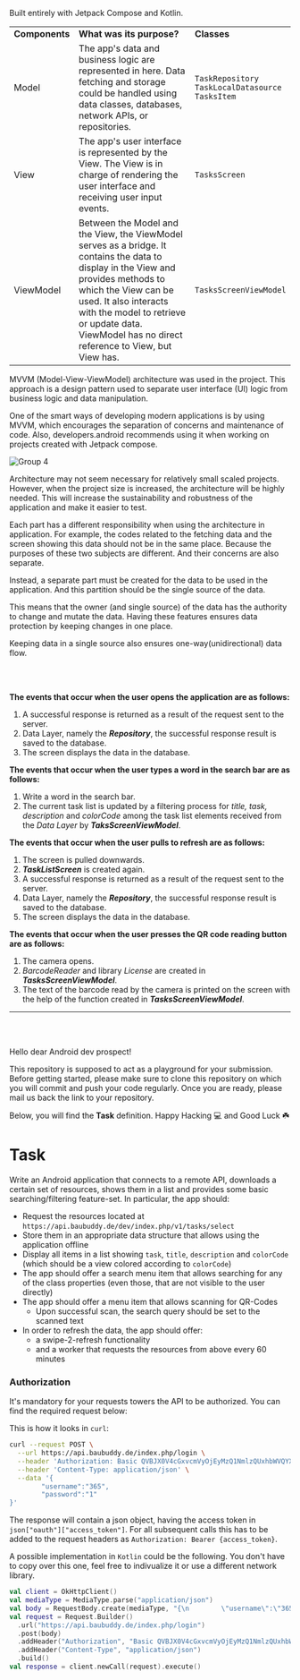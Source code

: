 Built entirely with Jetpack Compose and Kotlin.
   
<table>
  <tr>
   <td><strong>Components</strong>
   </td>
   <td><strong>What was its purpose?</strong>
   </td>
   <td><strong>Classes</strong>
   </td>
  </tr>
  <tr>
   <td>Model</td>
   <td>The app's data and business logic are represented in here. Data fetching and storage could be handled using data classes, databases, network APIs, or repositories.</td>
   <td><code>TaskRepository</code><br>
   <code>TaskLocalDatasource</code><br>
    <code>TasksItem</code><br>
   </td>
  </tr>
  <tr>
   <td>View</td>
   <td>The app's user interface is represented by the View. The View is in charge of rendering the user interface and receiving user input events.<br>
   </td>
   <td><code>TasksScreen</code><br>
   </td>
  </tr>
  <tr>
   <td>ViewModel</td>
   <td>Between the Model and the View, the ViewModel serves as a bridge. It contains the data to display in the View and provides methods to which the View can be used. It also interacts with the model to retrieve or update data. ViewModel has no direct reference to View, but View has.</td>
   <td><code>TasksScreenViewModel</code></td>
  </tr>
</table>

MVVM (Model-View-ViewModel) architecture was used in the project. This approach is a design pattern used to separate user interface (UI) logic from business logic and data manipulation.

One of the smart ways of developing modern applications is by using MVVM, which encourages the separation of concerns and maintenance of code. Also, developers.android recommends using it when working on projects created with Jetpack compose.

![Group 4](https://github.com/ozlembasabakar/Catalog/assets/53402156/98169227-1871-4f78-9d3f-742837012070)

Architecture may not seem necessary for relatively small scaled projects. However, when the project size is increased, the architecture will be highly needed. This will increase the sustainability and robustness of the application and make it easier to test.

Each part has a different responsibility when using the architecture in application. For example, the codes related to the fetching data and the screen showing this data should not be in the same place. Because the purposes of these two subjects are different. And their concerns are also separate.

Instead, a separate part must be created for the data to be used in the application. And this partition should be the single source of the data.

This means that the owner (and single source) of the data has the authority to change and mutate the data. Having these features ensures data protection by keeping changes in one place.

Keeping data in a single source also ensures one-way(unidirectional) data flow.

<br></br>

**The events that occur when the user opens the application are as follows:**

1. A successful response is returned as a result of the request sent to the server.
2. Data Layer, namely the **_Repository_**, the successful response result is saved to the database.
3. The screen displays the data in the database.

**The events that occur when the user types a word in the search bar are as follows:**

1. Write a word in the search bar.
2. The current task list is updated by a filtering process for _title, task, description_ and _colorCode_ among the task list elements received from the _Data Layer_ by **_TaksScreenViewModel_**.

**The events that occur when the user pulls to refresh are as follows:**

1. The screen is pulled downwards.
2. **_TaskListScreen_** is created again.
3. A successful response is returned as a result of the request sent to the server.
4. Data Layer, namely the **_Repository_**, the successful response result is saved to the database.
5. The screen displays the data in the database.

**The events that occur when the user presses the QR code reading button are as follows:**

1. The camera opens.
2. _BarcodeReader_ and library _License_ are created in **_TasksScreenViewModel_**.
3. The text of the barcode read by the camera is printed on the screen with the help of the function created in **_TasksScreenViewModel_**.

-------------------------------------------------------------------------------------------------------------------------------------------------------------------------------------------------------------------

<br></br>

Hello dear Android dev prospect!

This repository is supposed to act as a playground for your submission.
Before getting started, please make sure to clone this repository on which you will commit and push your code regularly. Once you are ready, please mail us back the link to your repository. 

Below, you will find the **Task** definition. Happy Hacking :computer: and Good Luck :shamrock:

# Task

Write an Android application that connects to a remote API, downloads a certain set of resources, shows them in a list and provides some basic searching/filtering feature-set.
In particular, the app should:

- Request the resources located at `https://api.baubuddy.de/dev/index.php/v1/tasks/select` 
- Store them in an appropriate data structure that allows using the application offline
- Display all items in a list showing `task`, `title`, `description` and `colorCode` (which should be a view colored according to `colorCode`)
- The app should offer a search menu item that allows searching for any of the class properties (even those, that are not visible to the user directly)
- The app should offer a menu item that allows scanning for QR-Codes
  - Upon successful scan, the search query should be set to the scanned text
- In order to refresh the data, the app should offer:
  - a swipe-2-refresh functionality
  - and a worker that requests the resources from above every 60 minutes

### Authorization

It's mandatory for your requests towers the API to be authorized. You can find the required request below:

This is how it looks in `curl`:

```bash
curl --request POST \
  --url https://api.baubuddy.de/index.php/login \
  --header 'Authorization: Basic QVBJX0V4cGxvcmVyOjEyMzQ1NmlzQUxhbWVQYXNz' \
  --header 'Content-Type: application/json' \
  --data '{
        "username":"365",
        "password":"1"
}'
```

The response will contain a json object, having the access token in `json["oauth"]["access_token"]`. For all subsequent calls this has to be added to the request headers as `Authorization: Bearer {access_token}`.

A possible implementation in `Kotlin` could be the following. You don't have to copy over this one, feel free to indivualize it or use a different network library.

```kotlin
val client = OkHttpClient()
val mediaType = MediaType.parse("application/json")
val body = RequestBody.create(mediaType, "{\n        \"username\":\"365\",\n        \"password\":\"1\"\n}")
val request = Request.Builder()
  .url("https://api.baubuddy.de/index.php/login")
  .post(body)
  .addHeader("Authorization", "Basic QVBJX0V4cGxvcmVyOjEyMzQ1NmlzQUxhbWVQYXNz")
  .addHeader("Content-Type", "application/json")
  .build()
val response = client.newCall(request).execute()
```
